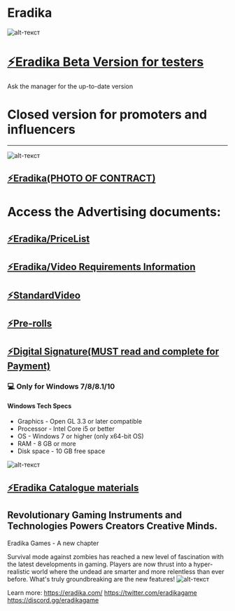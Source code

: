 # Eradika
![alt-текст](https://pbs.twimg.com/profile_images/1686857338714488832/7yyFwGxn_400x400.jpg)
# [⚡️Eradika Beta Version for testers ]()
Ask the manager for the up-to-date version
# Closed version for promoters and influencers
-------------
![alt-текст](https://pbs.twimg.com/media/F2TUOn0XsAAG4o3.jpg)

## [⚡️Eradika(PHOTO OF CONTRACT)]()
# Access the Advertising documents:
## [⚡️Eradika/PriceList](https://drive.google.com/file/d/1QCebG52jP6Tb1uud3lss2FD7bssXDnzE/view?usp=sharing)
## [⚡️Eradika/Video Requirements Information](https://www.dropbox.com/scl/fi/myxlb78q5mrkavx93o1ma/EradikaPreRollVideo.zip?rlkey=sjtqg81dy3v6q4cstbgx2kseh&dl=0)
## [⚡️StandardVideo](https://drive.google.com/file/d/1LY6i_Yb6wQOh8rl4GwukOI3Wi8ZZ5YhE/view?usp=sharing)
## [⚡️Pre-rolls](https://mega.nz/file/j9w0EBxY#aoTCsEEmZ4y1bKMbixkgxV-ELyqX-P75eX1qsLiu2BY)
## [⚡️Digital Signature(MUST read and complete for Payment)](https://bit.ly/EradikaSignature)


### 💻 Only for Windows 7/8/8.1/10

#### Windows Tech Specs
* Graphics - Open GL 3.3 or later compatible
* Processor - Intel Core i5 or better
* OS - Windows 7 or higher (only x64-bit OS)
* RAM - 8 GB or more
* Disk space - 10 GB free space

![alt-текст](https://pbs.twimg.com/media/F2ZekQ-XsAAfu6X?format=jpg&name=large)

## [⚡️Eradika Catalogue materials ](https://bit.ly/CapCut-LTD-Advertiser)


## Revolutionary Gaming Instruments and Technologies Powers Creators Creative Minds.

Eradika Games - A new chapter

Survival mode against zombies has reached a new level of fascination with the latest developments in gaming. Players are now thrust into a hyper-realistic world where the undead are smarter and more relentless than ever before. What's truly groundbreaking are the new features!
![alt-текст](https://pbs.twimg.com/media/F220fHjXkAAswer?format=jpg&name=large)



Learn more: https://eradika.com/
https://twitter.com/eradikagame
https://discord.gg/eradikagame
